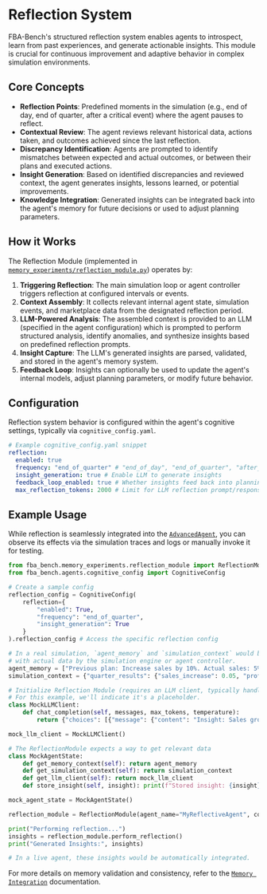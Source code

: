 # Reflection System

FBA-Bench's structured reflection system enables agents to introspect, learn from past experiences, and generate actionable insights. This module is crucial for continuous improvement and adaptive behavior in complex simulation environments.

## Core Concepts

-   **Reflection Points**: Predefined moments in the simulation (e.g., end of day, end of quarter, after a critical event) where the agent pauses to reflect.
-   **Contextual Review**: The agent reviews relevant historical data, actions taken, and outcomes achieved since the last reflection.
-   **Discrepancy Identification**: Agents are prompted to identify mismatches between expected and actual outcomes, or between their plans and executed actions.
-   **Insight Generation**: Based on identified discrepancies and reviewed context, the agent generates insights, lessons learned, or potential improvements.
-   **Knowledge Integration**: Generated insights can be integrated back into the agent's memory for future decisions or used to adjust planning parameters.

## How it Works

The Reflection Module (implemented in [`memory_experiments/reflection_module.py`](memory_experiments/reflection_module.py)) operates by:

1.  **Triggering Reflection**: The main simulation loop or agent controller triggers reflection at configured intervals or events.
2.  **Context Assembly**: It collects relevant internal agent state, simulation events, and marketplace data from the designated reflection period.
3.  **LLM-Powered Analysis**: The assembled context is provided to an LLM (specified in the agent configuration) which is prompted to perform structured analysis, identify anomalies, and synthesize insights based on predefined reflection prompts.
4. **Insight Capture**: The LLM's generated insights are parsed, validated, and stored in the agent's memory system.
5. **Feedback Loop**: Insights can optionally be used to update the agent's internal models, adjust planning parameters, or modify future behavior.

## Configuration

Reflection system behavior is configured within the agent's cognitive settings, typically via `cognitive_config.yaml`.

```yaml
# Example cognitive_config.yaml snippet
reflection:
  enabled: true
  frequency: "end_of_quarter" # "end_of_day", "end_of_quarter", "after_critical_event"
  insight_generation: true # Enable LLM to generate insights
  feedback_loop_enabled: true # Whether insights feed back into planning/decision-making
  max_reflection_tokens: 2000 # Limit for LLM reflection prompt/response
```

## Example Usage

While reflection is seamlessly integrated into the [`AdvancedAgent`](agents/advanced_agent.py), you can observe its effects via the simulation traces and logs or manually invoke it for testing.

```python
from fba_bench.memory_experiments.reflection_module import ReflectionModule
from fba_bench.agents.cognitive_config import CognitiveConfig

# Create a sample config
reflection_config = CognitiveConfig(
    reflection={
        "enabled": True,
        "frequency": "end_of_quarter",
        "insight_generation": True
    }
).reflection_config # Access the specific reflection config

# In a real simulation, `agent_memory` and `simulation_context` would be populated
# with actual data by the simulation engine or agent controller.
agent_memory = ["Previous plan: Increase sales by 10%. Actual sales: 5% increase."]
simulation_context = {"quarter_results": {"sales_increase": 0.05, "profit_margin": 0.15}}

# Initialize Reflection Module (requires an LLM client, typically handled by the agent)
# For this example, we'll indicate it's a placeholder.
class MockLLMClient:
    def chat_completion(self, messages, max_tokens, temperature):
        return {"choices": [{"message": {"content": "Insight: Sales growth was lower than expected due to new competitor. Need to adjust marketing."}}]}

mock_llm_client = MockLLMClient()

# The ReflectionModule expects a way to get relevant data
class MockAgentState:
    def get_memory_context(self): return agent_memory
    def get_simulation_context(self): return simulation_context
    def get_llm_client(self): return mock_llm_client
    def store_insight(self, insight): print(f"Stored insight: {insight}")

mock_agent_state = MockAgentState()

reflection_module = ReflectionModule(agent_name="MyReflectiveAgent", config=reflection_config, agent_state=mock_agent_state)

print("Performing reflection...")
insights = reflection_module.perform_reflection()
print("Generated Insights:", insights)

# In a live agent, these insights would be automatically integrated.
```

For more details on memory validation and consistency, refer to the [`Memory Integration`](memory-integration.md) documentation.